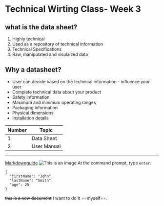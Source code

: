 # Technical Wirting Class- Week 3
## what is the data sheet?
1. Highly technical
2. Used as a repository of technical information
3. Technical Specifications
4. Raw, manipulated and visulaized data
## Why a datasheet?
- User can decide based on the technical information - influence your user 
- Complete technical data about your product
-  Safety information
-  Maximum and minimum operating ranges
-  Packaging information 
-  Physical dimensions
- Installation details

| Number  | Topic|
| ------------- | ------------- |
| 1 | Data Sheet  |
|2 | User Manual  |
-----------------------------------
[Markdownguide](https://www.markdownguide.org/cheat-sheet/)
![This is an image](https://pbs.twimg.com/profile_banners/20536157/1665599510/1500x500)
At the command prompt, type `enter`.
```
{
  "firstName": "John",
  "lastName": "Smith",
  "age": 25
}
```
~~this is a new document~~
I want to do it ==myself==.

